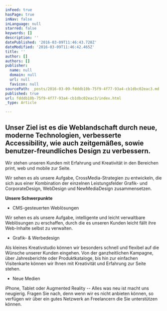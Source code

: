 ```yaml
---
inFeed: true
hasPage: true
inNav: false
inLanguage: null
starred: false
keywords: []
description: ''
datePublished: '2016-03-09T11:46:43.728Z'
dateModified: '2016-03-09T11:46:42.465Z'
title: ''
author: []
authors: []
publisher:
  name: null
  domain: null
  url: null
  favicon: null
sourcePath: _posts/2016-03-09-fdddb10b-75f9-4f77-93a4-cb1dbc02eac3.md
published: true
url: fdddb10b-75f9-4f77-93a4-cb1dbc02eac3/index.html
_type: Article

---
```

## Unser Ziel ist es die Weblandschaft durch neue, moderne Technologien, verbesserte Accessibility, wie auch zeitgemäßes, sowie benutzer-freundliches Design zu verbessern. 

Wir stehen unseren Kunden mit Erfahrung und Kreativität in den Bereichen print, web und mobile zur Seite. 

Wir sehen es als unsere Aufgabe, CrossMedia-Strategien zu entwickeln, die sich aus einer Kombination der einzelnen Leistungsfelder Grafik- und CorporateDesign, WebDesign und NewMediaDesign zusammensetzen. 

**Unsere Schwerpunkte**

* CMS-gesteuerten Weblösungen
  
Wir sehen es als unsere Aufgabe, intelligente und leicht verwaltbare Weblösungen zu erschaffen, durch die es unseren Kunden leicht fällt ihre Web-Inhalte selbst zu verwalten. 

* Grafik- & Werbedesign
  
Als kleines Kreativstudio können wir besonders schnell und flexibel auf die Wünsche unserer Kunden eingehen. Von der ganzheitlichen Kampagne, über Jahresberichte oder Produktkataloge, bis hin zur einfachen Visitenkarte können wir Ihnen mit Kreativität und Erfahrung zur Seite stehen. 

* Neue Medien
  
iPhone, Tablet oder Augmented Reality -- Alles was neu ist macht uns neugierig. Fragen Sie nach, denn wenn wir es nicht anbieten können, so verfügen wir über ein gutes Netzwerk an Freelancern die Sie unterstützen können.